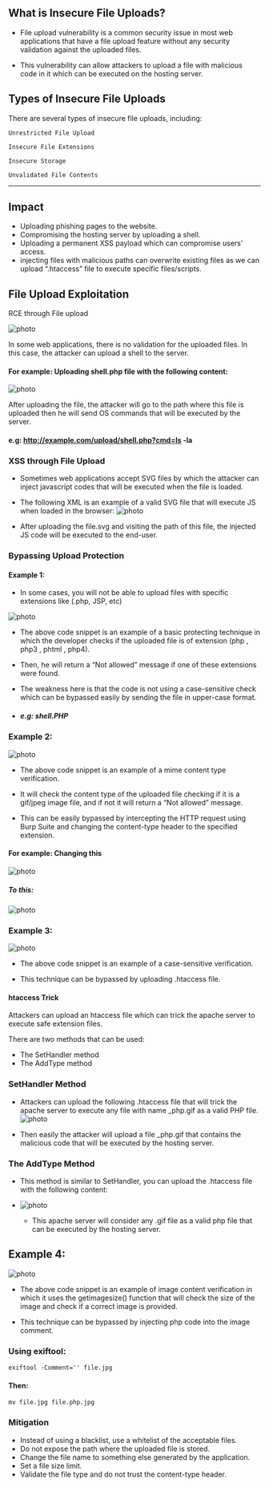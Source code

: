 ## What is Insecure File Uploads?  

- File upload vulnerability is a common security issue in most web applications that have a file upload feature without any security validation against the uploaded files. 

- This vulnerability can allow attackers to upload a file with malicious code in it which can be executed on the hosting server. 

## Types of Insecure File Uploads

There are several types of insecure file uploads, including:

    Unrestricted File Upload

    Insecure File Extensions

    Insecure Storage

    Unvalidated File Contents
    
 ---
  
## Impact

- Uploading phishing pages to the website. 
- Compromising the hosting server by uploading a shell. 
- Uploading a permanent XSS payload which can compromise users' access.
- injecting files with malicious paths can overwrite existing files as we can upload “.htaccess” file to execute specific files/scripts.

 ## File Upload Exploitation

 RCE through File upload
 
 ![photo](https://github.com/x0tiger/Certified-Appsec-Practitioner-CAP/blob/main/14-Insecure%20File%20Uploads/Images/0.png)

In some web applications, there is no validation for the uploaded files. In this case, the attacker can upload a shell to the server.

#### For example: Uploading shell.php file with the following content:

 ![photo](https://github.com/x0tiger/Certified-Appsec-Practitioner-CAP/blob/main/14-Insecure%20File%20Uploads/Images/1.png)

 After uploading the file, the attacker will go to the path where this file is uploaded then he will send OS commands that will be executed by the server.

 #### e.g: http://example.com/upload/shell.php?cmd=ls -la 

 ### XSS through File Upload 

- Sometimes web applications accept SVG files by which the attacker can inject javascript codes that will be executed when the file is loaded.

- The following XML is an example of a valid SVG file that will execute JS when loaded in the browser:
 ![photo](https://github.com/x0tiger/Certified-Appsec-Practitioner-CAP/blob/main/14-Insecure%20File%20Uploads/Images/2.png)

- After uploading the file.svg and visiting the path of this file, the injected JS code will be executed to the end-user.

### Bypassing Upload Protection 
#### Example 1:

- In some cases, you will not be able to upload files with specific extensions like (.php, JSP, etc)

![photo](https://github.com/x0tiger/Certified-Appsec-Practitioner-CAP/blob/main/14-Insecure%20File%20Uploads/Images/3.png)

- The above code snippet is an example of a basic protecting technique in which the developer checks if the uploaded file is of extension (php , php3 , phtml , php4). 

- Then, he will return a “Not allowed” message if one of these extensions were found.

- The weakness here is that the code is not using a case-sensitive check which can be bypassed easily by sending the file in upper-case format.

- ##### e.g: shell.PHP

### Example 2: 
![photo](https://github.com/x0tiger/Certified-Appsec-Practitioner-CAP/blob/main/14-Insecure%20File%20Uploads/Images/4.png)

- The above code snippet is an example of a mime content type verification.
 
- It will check the content type of the uploaded file checking if it is a gif/jpeg image file, and if not it will return a “Not allowed” message.


- This can be easily bypassed by intercepting the HTTP request using Burp Suite and changing the content-type header to the specified extension.

#### For example: Changing this 

![photo](https://github.com/x0tiger/Certified-Appsec-Practitioner-CAP/blob/main/14-Insecure%20File%20Uploads/Images/5.png)

##### To this:

![photo](https://github.com/x0tiger/Certified-Appsec-Practitioner-CAP/blob/main/14-Insecure%20File%20Uploads/Images/6.png)

 ### Example 3: 
 ![photo](https://github.com/x0tiger/Certified-Appsec-Practitioner-CAP/blob/main/14-Insecure%20File%20Uploads/Images/7.png)

 - The above code snippet is an example of a case-sensitive verification.

- This technique can be bypassed by uploading .htaccess file.

#### htaccess Trick 

Attackers can upload an htaccess file which can trick the apache server to execute safe extension files.

There are two methods that can be used: 

  - The SetHandler method
  - The AddType method

### SetHandler Method 

- Attackers can upload the following .htaccess file that will trick the apache server to execute any file with name _php.gif as a valid PHP file.
 ![photo](https://github.com/x0tiger/Certified-Appsec-Practitioner-CAP/blob/main/14-Insecure%20File%20Uploads/Images/8.png)

- Then easily the attacker will upload a file _php.gif that contains the malicious code that will be executed by the hosting server.

### The AddType Method

- This method is similar to SetHandler, you can upload the .htaccess file  with the following content:
- 
  ![photo](https://github.com/x0tiger/Certified-Appsec-Practitioner-CAP/blob/main/14-Insecure%20File%20Uploads/Images/9.png)

  - This apache server will consider any .gif file as a valid php file that can be executed by the hosting server.
 
## Example 4:

![photo](https://github.com/x0tiger/Certified-Appsec-Practitioner-CAP/blob/main/14-Insecure%20File%20Uploads/Images/10.png)

- The above code snippet is an example of image content verification in which it uses the getimagesize() function that will check the size of the image and check if a correct image is provided.

- This technique can be bypassed by injecting php code into the image comment.

### Using exiftool:

`exiftool -Comment='' file.jpg`

#### Then:
`mv file.jpg file.php.jpg`

### Mitigation 


- Instead of using a blacklist, use a whitelist of the acceptable files. 
-  Do not expose the path where the uploaded file is stored.
-  Change the file name to something else generated by the application. 
-  Set a file size limit.
- Validate the file type and do not trust the content-type header.
